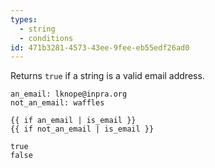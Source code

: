 ```yaml
---
types:
  - string
  - conditions
id: 471b3281-4573-43ee-9fee-eb55edf26ad0
---
```

Returns `true` if a string is a valid email address.

```.language-yaml
an_email: lknope@inpra.org
not_an_email: waffles
```

```
{{ if an_email | is_email }}
{{ if not_an_email | is_email }}
```

```.language-output
true
false
```


